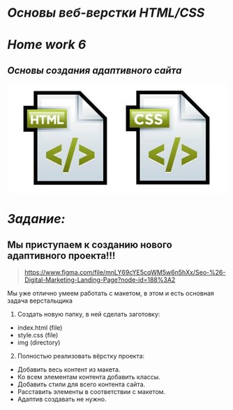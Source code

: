 # <i><b>Основы веб-верстки HTML/CSS</b>
# <b>Home work 6</b>
## <b> Основы создания адаптивного сайта </b>
![html_css.jpg](html_css.jpg)
# <b>Задание:</b></i>
## Мы приступаем к созданию нового адаптивного проекта!!!

> https://www.figma.com/file/mnLY69cYE5cqWM5w6n5hXx/Seo-%26-Digital-Marketing-Landing-Page?node-id=188%3A2

Мы уже отлично умеем работать с макетом, в этом и есть основная задача верстальщика

1. Создать новую папку, в ней сделать заготовку:
- index.html (file)
- style.css (file)
- img (directory)

2. Полностью реализовать вёрстку проекта:
- Добавить весь контент из макета.
- Ко всем элементам контента добавить классы.
- Добавить стили для всего контента сайта.
- Расставить элементы в соответствии с макетом.
- Адаптив создавать не нужно.